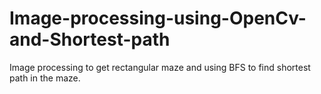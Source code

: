 # Image-processing-using-OpenCv-and-Shortest-path
Image processing to get rectangular maze and using BFS to find shortest path in the maze.
